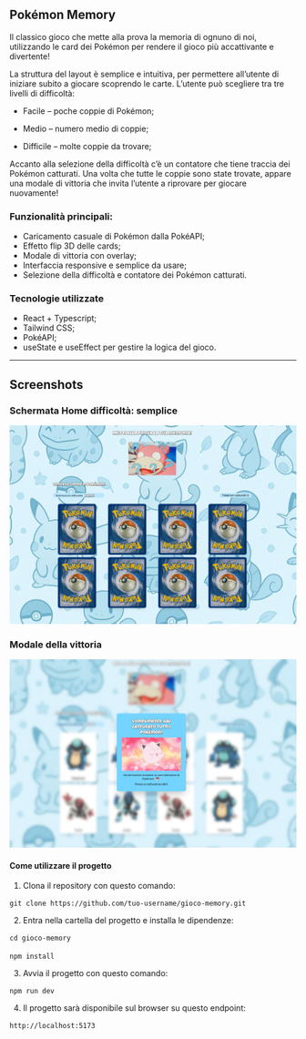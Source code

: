 ## Pokémon Memory 

Il classico gioco che mette alla prova la memoria di ognuno di noi, utilizzando le card dei Pokémon per rendere il gioco più accattivante e divertente!

La struttura del layout è semplice e intuitiva, per permettere all’utente di iniziare subito a giocare scoprendo le carte. L’utente può scegliere tra tre livelli di difficoltà:

- Facile – poche coppie di Pokémon;

- Medio – numero medio di coppie;

- Difficile – molte coppie da trovare;

Accanto alla selezione della difficoltà c’è un contatore che tiene traccia dei Pokémon catturati. Una volta che tutte le coppie sono state trovate, appare una modale di vittoria che invita l’utente a riprovare per giocare nuovamente!


### Funzionalità principali:

- Caricamento casuale di Pokémon dalla PokéAPI;
- Effetto flip 3D delle cards;
- Modale di vittoria con overlay;
- Interfaccia responsive e semplice da usare;
- Selezione della difficoltà e contatore dei Pokémon catturati.

### Tecnologie utilizzate

- React + Typescript;
- Tailwind CSS;
- PokéAPI;
- useState e useEffect per gestire la logica del gioco.

--- 

## Screenshots

### Schermata Home difficoltà: semplice

![Schermata principale](./src/screenshots/screen-memory.jpg)

### Modale della vittoria

![Modale della vittoria](./src/screenshots/screen-victory.jpg)


#### Come utilizzare il progetto

1. Clona il repository con questo comando:
```
git clone https://github.com/tuo-username/gioco-memory.git
```

2. Entra nella cartella del progetto e installa le dipendenze:
```
cd gioco-memory

npm install
```

3. Avvia il progetto con questo comando:
```
npm run dev
```
4. Il progetto sarà disponibile sul browser su questo endpoint:
```
http://localhost:5173
```
